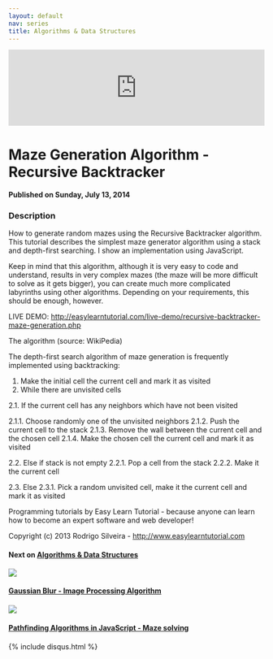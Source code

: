 ```yaml
---
layout: default
nav: series
title: Algorithms & Data Structures
---
```


<div class="container">
    <div class="row mt grid">
        <div class="mt"></div>
        <div class="row" style="margin-bottom: 20px;">
            <div class="col-sm-push-1 col-sm-10 col-md-push-2 col-md-8">
                <div class="video-container">
                    <iframe width="100%" src="https://www.youtube.com/embed/elMXlO28Q1U" frameborder="0" allowfullscreen></iframe>
                </div>
            </div>
            <div class="clearfix"></div>
            <div class="col-md-8">
                <h1>Maze Generation Algorithm - Recursive Backtracker</h1>
                <h4>Published on Sunday, July 13, 2014</h4>
                <h3>Description</h3>
                <p>How to generate random mazes using the Recursive Backtracker algorithm. This tutorial describes the simplest maze generator algorithm using a stack and depth-first searching. I show an implementation using JavaScript.

Keep in mind that this algorithm, although it is very easy to code and understand, results in very complex mazes (the maze will be more difficult to solve as it gets bigger), you can create much more complicated labyrinths using other algorithms. Depending on your requirements, this should be enough, however.

LIVE DEMO: http://easylearntutorial.com/live-demo/recursive-backtracker-maze-generation.php

The algorithm (source: WikiPedia)

The depth-first search algorithm of maze generation is frequently implemented using backtracking:

1. Make the initial cell the current cell and mark it as visited
2. While there are unvisited cells

2.1. If the current cell has any neighbors which have not been visited

2.1.1. Choose randomly one of the unvisited neighbors
2.1.2. Push the current cell to the stack
2.1.3. Remove the wall between the current cell and the chosen cell
2.1.4. Make the chosen cell the current cell and mark it as visited

2.2. Else if stack is not empty
2.2.1. Pop a cell from the stack
2.2.2. Make it the current cell

2.3. Else
2.3.1. Pick a random unvisited cell, make it the current cell and mark it as visited

Programming tutorials by Easy Learn Tutorial - because anyone can learn how to become an expert software and web developer!

Copyright (c) 2013 Rodrigo Silveira - http://www.easylearntutorial.com</p>
            </div>
            <div class="col-md-4">
                <h4>Next on <a href="/series/algorithms-data-structures">Algorithms & Data Structures</a></h4><div class="row" style="margin-bottom: 20px">
            <div class="col-md-6">
                <a href="/series/algorithms-data-structures/gaussian-blur-image-processing-algorithm">
                    <img src="/img/blank.gif" data-echo="https://i.ytimg.com/vi/7LW_75E3A1Q/hqdefault.jpg" class="img-responsive" />
                </a>
            </div>
            <div class="col-md-6">
                <h4>
                    <a href="/series/algorithms-data-structures/gaussian-blur-image-processing-algorithm">Gaussian Blur - Image Processing Algorithm</a>
                </h4>
            </div>
        </div><div class="row" style="margin-bottom: 20px">
            <div class="col-md-6">
                <a href="/series/algorithms-data-structures/pathfinding-algorithms-in-javascript-maze-solving">
                    <img src="/img/blank.gif" data-echo="https://i.ytimg.com/vi/F6oYjQc_tNM/hqdefault.jpg" class="img-responsive" />
                </a>
            </div>
            <div class="col-md-6">
                <h4>
                    <a href="/series/algorithms-data-structures/pathfinding-algorithms-in-javascript-maze-solving">Pathfinding Algorithms in JavaScript - Maze solving</a>
                </h4>
            </div>
        </div>
            </div>
            <div class="col-md-8">
                {% include disqus.html %}
            </div>
        </div>
    </div>
    <div class="row mt grid"></div>
</div>
